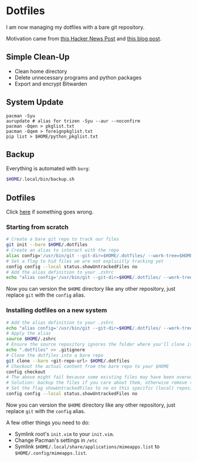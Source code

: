 # Dotfiles

I am now managing my dotfiles with a bare git repository. 

Motivation came from [this Hacker News Post](https://news.ycombinator.com/item?id=11070797) and [this blog post](https://www.atlassian.com/git/tutorials/dotfiles).

## Simple Clean-Up

* Clean home directory
* Delete unnecessary programs and python packages
* Export and encrypt Bitwarden

## System Update

```
pacman -Syu
aurupdate # alias for trizen -Syu --aur --noconfirm
pacman -Qqen > pkglist.txt
pacman -Qqem > foreignpkglist.txt
pip list > $HOME/python_pkglist.txt
```

## Backup

Everything is automated with `borg`:
```bash
$HOME/.local/bin/backup.sh
```

## Dotfiles

Click [here](https://www.atlassian.com/git/tutorials/dotfiles) if something goes wrong.

### Starting from scratch

```bash
# Create a bare git repo to track our files
git init --bare $HOME/.dotfiles
# Create an alias to interact with the repo
alias config='/usr/bin/git --git-dir=$HOME/.dotfiles/ --work-tree=$HOME'
# Set a flag to hid files we are not explicitly tracking yet
config config --local status.showUntrackedFiles no
# Add the alias definition to your .zshrc
echo "alias config='/usr/bin/git --git-dir=$HOME/.dotfiles/ --work-tree=$HOME'" >> $HOME/.zshrc
```
Now you can version the `$HOME` directory like any other repository, just replace `git` with the `config` alias.

### Installing dotfiles on a new system

```bash
# Add the alias definition to your .zshrc
echo "alias config='/usr/bin/git --git-dir=$HOME/.dotfiles/ --work-tree=$HOME'" >> $HOME/.zshrc
# Apply the alias
source $HOME/.zshrc
# Ensure the source repository ignores the folder where you'll clone it to avoid recursion problems
echo ".dotfiles" >> .gitignore
# Clone the dotfiles into a bare repo
git clone --bare <git-repo-url> $HOME/.dotfiles
# Checkout the actual content from the bare repo to your $HOME
config checkout
# The above might fail because some existing files may have been overwritten by git.
# Solution: backup the files if you care about them, otherwise remove them.
# Set the flag showUntrackedFiles to no on this specific (local) repository
config config --local status.showUntrackedFiles no
```
Now you can version the `$HOME` directory like any other repository, just replace `git` with the `config` alias.

A few other things you need to do:

* Symlink root's `init.vim` to your `init.vim`.
* Change Pacman's settings in `/etc`
* Symlink `$HOME/.local/share/applications/mimeapps.list` to `$HOME/.config/mimeapps.list`.
